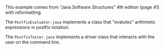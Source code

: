 This example comes from "Java Software Structures" 4th edition (page 41) with reformatting.

The `PostfixEvaluator.java` implements a class that "evalutes" arithmetic expressions in postfix notation.

The `PostfixTester.java` implements a driver class that interacts with the user on the command line.